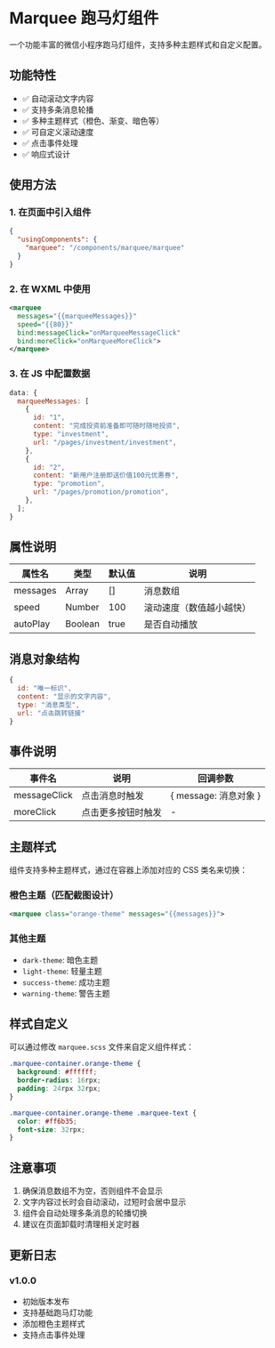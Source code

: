 # Marquee 跑马灯组件

一个功能丰富的微信小程序跑马灯组件，支持多种主题样式和自定义配置。

## 功能特性

- ✅ 自动滚动文字内容
- ✅ 支持多条消息轮播
- ✅ 多种主题样式（橙色、渐变、暗色等）
- ✅ 可自定义滚动速度
- ✅ 点击事件处理
- ✅ 响应式设计

## 使用方法

### 1. 在页面中引入组件

```json
{
  "usingComponents": {
    "marquee": "/components/marquee/marquee"
  }
}
```

### 2. 在 WXML 中使用

```xml
<marquee
  messages="{{marqueeMessages}}"
  speed="{{80}}"
  bind:messageClick="onMarqueeMessageClick"
  bind:moreClick="onMarqueeMoreClick">
</marquee>
```

### 3. 在 JS 中配置数据

```javascript
data: {
  marqueeMessages: [
    {
      id: "1",
      content: "完成投资前准备即可随时随地投资",
      type: "investment",
      url: "/pages/investment/investment",
    },
    {
      id: "2",
      content: "新用户注册即送价值100元优惠券",
      type: "promotion",
      url: "/pages/promotion/promotion",
    },
  ];
}
```

## 属性说明

| 属性名   | 类型    | 默认值 | 说明                     |
| -------- | ------- | ------ | ------------------------ |
| messages | Array   | []     | 消息数组                 |
| speed    | Number  | 100    | 滚动速度（数值越小越快） |
| autoPlay | Boolean | true   | 是否自动播放             |

## 消息对象结构

```javascript
{
  id: "唯一标识",
  content: "显示的文字内容",
  type: "消息类型",
  url: "点击跳转链接"
}
```

## 事件说明

| 事件名       | 说明               | 回调参数              |
| ------------ | ------------------ | --------------------- |
| messageClick | 点击消息时触发     | { message: 消息对象 } |
| moreClick    | 点击更多按钮时触发 | -                     |

## 主题样式

组件支持多种主题样式，通过在容器上添加对应的 CSS 类名来切换：

### 橙色主题（匹配截图设计）

```xml
<marquee class="orange-theme" messages="{{messages}}">
```

### 其他主题

- `dark-theme`: 暗色主题
- `light-theme`: 轻量主题
- `success-theme`: 成功主题
- `warning-theme`: 警告主题

## 样式自定义

可以通过修改 `marquee.scss` 文件来自定义组件样式：

```scss
.marquee-container.orange-theme {
  background: #ffffff;
  border-radius: 16rpx;
  padding: 24rpx 32rpx;
}

.marquee-container.orange-theme .marquee-text {
  color: #ff6b35;
  font-size: 32rpx;
}
```

## 注意事项

1. 确保消息数组不为空，否则组件不会显示
2. 文字内容过长时会自动滚动，过短时会居中显示
3. 组件会自动处理多条消息的轮播切换
4. 建议在页面卸载时清理相关定时器

## 更新日志

### v1.0.0

- 初始版本发布
- 支持基础跑马灯功能
- 添加橙色主题样式
- 支持点击事件处理
